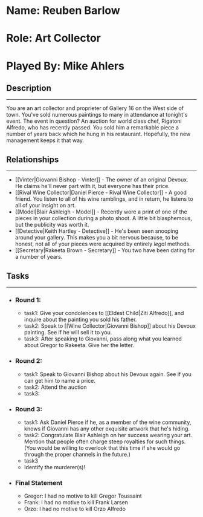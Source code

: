 # Name: Reuben Barlow
# Role: Art Collector
# Played By: Mike Ahlers

## Description
---
You are an art collector and proprieter of Gallery 16 on the West side of town. You've sold numerous paintings to many in attendance at tonight's event. The event in question? An auction for world class chef, Rigatoni Alfredo, who has recently passed. You sold him a remarkable piece a number of years back which he hung in his restaurant. Hopefully, the new management keeps it that way.


## Relationships
---
- [[Vinter|Giovanni Bishop - Vinter]]  - The owner of an original Devoux. He claims he'll never part with it, but everyone has their price.
- [[Rival Wine Collector|Daniel Pierce - Rival Wine Collector]]  - A good friend. You listen to all of his wine ramblings, and in return, he listens to all of your insight on art.
- [[Model|Blair Ashleigh - Model]]  - Recently wore a print of one of the pieces in your collection during a photo shoot. A little bit blasphemous, but the publicity was worth it.
- [[Detective|Keith Hartley - Detective]]  - He's been seen snooping around your gallery. This makes you a bit nervous because, to be honest, not all of your pieces were acquired by entirely *legal* methods.
- [[Secretary|Rakeeta Brown - Secretary]] - You two have been dating for a number of years.

## Tasks
___
- ### Round 1:
	- task1: Give your condolences to [[Eldest Child|Ziti Alfredo]], and inquire about the painting you sold his father.
	- task2: Speak to [[Wine Collector|Giovanni Bishop]] about his Devoux painting. See if he will sell it to you.
	- task3: After speaking to Giovanni, pass along what you learned about Gregor to Rakeeta. Give her the letter.
- ### Round 2:
	- task1: Speak to Giovanni Bishop about his Devoux again. See if you can get him to name a price.
	- task2: Attend the auction
	- task3:
- ### Round 3:
	- task1: Ask Daniel Pierce if he, as a member of the wine community, knows if Giovanni has any other exquisite artwork that he's hiding.
	- task2: Congratulate Blair Ashleigh on her success wearing your art. Mention that people often charge steep royalties for such things. (You would be willing to overlook that this time if she would go through the proper channels in the future.)
	- task3
	- Identify the murderer(s)!
- ### Final Statement
	- Gregor: I had no motive to kill Gregor Toussaint
	- Frank: I had no motive to kill Frank Larsen
	- Orzo: I had no motive to kill Orzo Alfredo